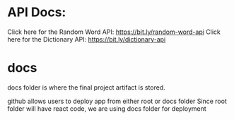 # API Docs: 
Click here for the Random Word API: https://bit.ly/random-word-api
Click here for the Dictionary API: https://bit.ly/dictionary-api


# docs
docs folder is where the final project artifact is stored.

github allows users to deploy app from either root or docs folder
Since root folder will have react code, we are using docs folder for deployment